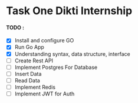 # Task One Dikti Internship

#### TODO :

- [x] Install and configure GO
- [x] Run Go App
- [x] Understanding syntax, data structure, interface
- [ ] Create Rest API
- [ ] Implement Postgres For Database
- [ ] Insert Data
- [ ] Read Data
- [ ] Implement Redis
- [ ] Implement JWT for Auth